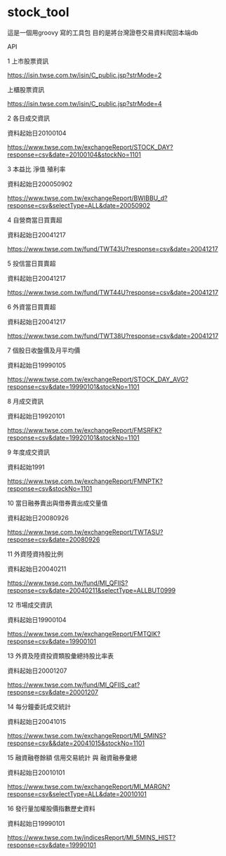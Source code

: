 # stock_tool
這是一個用groovy 寫的工具包
目的是將台灣證卷交易資料爬回本端db

API

1
上市股票資訊

https://isin.twse.com.tw/isin/C_public.jsp?strMode=2

上櫃股票資訊

https://isin.twse.com.tw/isin/C_public.jsp?strMode=4

2
各日成交資訊

資料起始日20100104

https://www.twse.com.tw/exchangeReport/STOCK_DAY?response=csv&date=20100104&stockNo=1101

3
本益比 淨值 殖利率

資料起始日200050902

https://www.twse.com.tw/exchangeReport/BWIBBU_d?response=csv&selectType=ALL&date=20050902

4
自營商當日買賣超

資料起始日20041217

https://www.twse.com.tw/fund/TWT43U?response=csv&date=20041217

5
投信當日買賣超

資料起始日20041217

https://www.twse.com.tw/fund/TWT44U?response=csv&date=20041217

6
外資當日買賣超

資料起始日20041217

https://www.twse.com.tw/fund/TWT38U?response=csv&date=20041217

7
個股日收盤價及月平均價

資料起始日19990105

https://www.twse.com.tw/exchangeReport/STOCK_DAY_AVG?response=csv&date=19990101&stockNo=1101

8
月成交資訊

資料起始日19920101

https://www.twse.com.tw/exchangeReport/FMSRFK?response=csv&date=19920101&stockNo=1101

9
年度成交資訊

資料起始1991

https://www.twse.com.tw/exchangeReport/FMNPTK?response=csv&stockNo=1101

10
當日融券賣出與借券賣出成交量值

資料起始日20080926

https://www.twse.com.tw/exchangeReport/TWTASU?response=csv&date=20080926

11
外資陸資持股比例

資料起始日20040211

https://www.twse.com.tw/fund/MI_QFIIS?response=csv&date=20040211&selectType=ALLBUT0999

12
市場成交資訊

資料起始日19900104

https://www.twse.com.tw/exchangeReport/FMTQIK?response=csv&date=19900101

13
外資及陸資投資類股彙總持股比率表

資料起始日20001207

https://www.twse.com.tw/fund/MI_QFIIS_cat?response=csv&date=20001207

14
每分鐘委託成交統計

資料起始日20041015

https://www.twse.com.tw/exchangeReport/MI_5MINS?response=csv&&date=20041015&stockNo=1101

15
融資融卷餘額
信用交易統計 與 融資融券彙總

資料起始日20010101

https://www.twse.com.tw/exchangeReport/MI_MARGN?response=csv&selectType=ALL&date=20010101


16
發行量加權股價指數歷史資料

資料起始日19990101

https://www.twse.com.tw/indicesReport/MI_5MINS_HIST?response=csv&date=19990101
